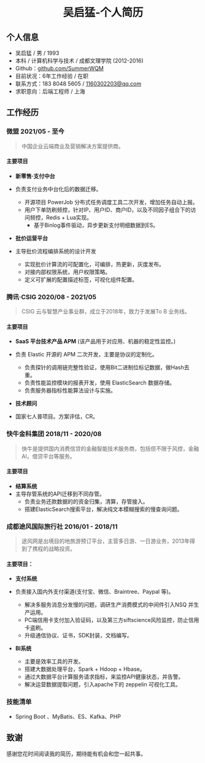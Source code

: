 # <center>吴启猛-个人简历</center>

## 个人信息
- 吴启猛 / 男 / 1993
- 本科 / 计算机科学与技术 / 成都文理学院 (2012-2016)
- Github：[github.com/SummerWQM](https://github.com/SummerWQM)
- 目前状况：6年工作经验 / 在职
- 联系方式：183 8048 5605 / 1160302203@qq.com
- 求职意向：后端工程师 / 上海

## 工作经历

### 微盟 2021/05 - 至今


> 中国企业云端商业及营销解决方案提供商。

#### 主要项目

- **新零售·支付中台**
- 负责支付业务中台化后的数据迁移。
  - 开源项目 PowerJob 分布式任务调度工具二次开发，增加任务自动上报。
  - 用户下单防刷频控，针对IP、用户ID、商户ID，以及不同因子组合下的访问频控，Redis + Lua实现。
	- 基于Binlog事件驱动，异步更新支付明细数据到ES。
  
- **批价运营平台**
- 主导批价流程编排系统的设计开发
  - 实现批价计算流的可配置化，可编排，热更新，灰度发布。  
  - 对接内部权限系统，用户权限策略。
  - 定义可扩展的配置描述标签，可视化组件配置。

### 腾讯·CSIG 2020/08 - 2021/05

> CSIG 云与智慧产业事业群，成立于2018年，致力于发展To B 业务线。

#### 主要项目

- **SaaS 平台技术产品 APM** (该产品用于对应用、机器的稳定性监控。)
- 负责 Elastic 开源的 APM 二次开发，主要是协议的定制化。
  - 负责探针的调用链完整性验证，使用Bit二进制位标记数据，做Hash去重。
  - 负责性能监控模块的报表开发，使用 ElasticSearch 数据存储。
  - 负责服务器指标性能算法设计与实施。
  
- **技术顾问**
- 国家七人普项目。方案评估，CR。


### 快牛金科集团 2018/11 - 2020/08
> 快牛是提供国内消费信贷的金融智能技术服务商，包括但不限于风控，金融AI，借贷平台等服务。

#### 主要项目

- **结算系统**
- 主导存管系统的API迁移到不同存管。
    - 负责业务还款数据的的资金归集，清算，存管接入。 
    - 搭建ElasticSearch搜索平台，解决纯文本模糊搜索的慢查询问题。


### 成都途风国际旅行社 2016/01 - 2018/11
> 途风网是出境目的地旅游预订平台，主营多日游、一日游业务，2013年得到了携程的战略投资。

#### 主要项目：

- **支付系统**
- 负责接入国内外支付渠道(支付宝、微信、Braintree、Paypal 等)。
    - 解决多服务消息分发慢的问题，调研生产消费模式的中间件引入NSQ 并生产运用。
    - PC端信用卡支付加入验证码，以及第三方siftscience风险监控，防止信用卡盗刷。
    - 升级通信协议、证书，SDK封装，文档编写。
    
- **BI系统**
    - 主要是效率工具的开发。
    - 搭建大数据处理平台，Spark + Hdoop + Hbase。
    - 通过大数据平台计算服务请求指标，来监控API健康状态，并告警。
    - 解决运营数据提取问题，引入apache下的 zeppelin 可视化工具。



### 技能清单

- Spring Boot 、MyBatis、ES、Kafka、PHP

## 致谢
感谢您花时间阅读我的简历，期待能有机会和您一起共事。
